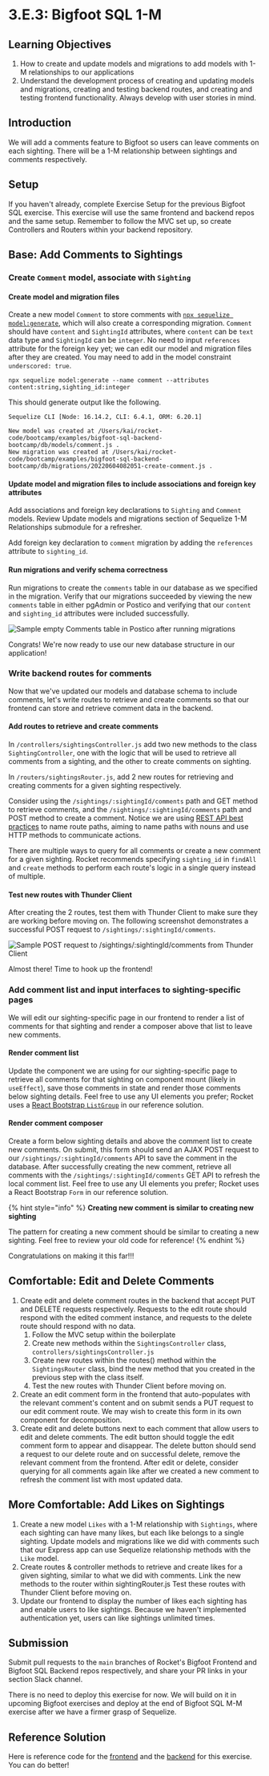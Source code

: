 # 3.E.3: Bigfoot SQL 1-M

## Learning Objectives

1. How to create and update models and migrations to add models with 1-M relationships to our applications
2. Understand the development process of creating and updating models and migrations, creating and testing backend routes, and creating and testing frontend functionality. Always develop with user stories in mind.

## Introduction

We will add a comments feature to Bigfoot so users can leave comments on each sighting. There will be a 1-M relationship between sightings and comments respectively.

## Setup

If you haven't already, complete Exercise Setup for the previous Bigfoot SQL exercise. This exercise will use the same frontend and backend repos and the same setup. Remember to follow the MVC set up, so create Controllers and Routers within your backend repository.

## Base: Add Comments to Sightings

### Create `Comment` model, associate with `Sighting`

#### Create model and migration files

Create a new model `Comment` to store comments with [`npx sequelize model:generate`](https://sequelize.org/docs/v6/other-topics/migrations/#creating-the-first-model-and-migration), which will also create a corresponding migration. `Comment` should have `content` and `SightingId` attributes, where `content` can be `text` data type and `SightingId` can be `integer`. No need to input `references` attribute for the foreign key yet; we can edit our model and migration files after they are created. You may need to add in the model constraint `underscored: true`.&#x20;

```
npx sequelize model:generate --name comment --attributes content:string,sighting_id:integer
```

This should generate output like the following.

```
Sequelize CLI [Node: 16.14.2, CLI: 6.4.1, ORM: 6.20.1]

New model was created at /Users/kai/rocket-code/bootcamp/examples/bigfoot-sql-backend-bootcamp/db/models/comment.js .
New migration was created at /Users/kai/rocket-code/bootcamp/examples/bigfoot-sql-backend-bootcamp/db/migrations/20220604082051-create-comment.js .
```

#### Update model and migration files to include associations and foreign key attributes

Add associations and foreign key declarations to `Sighting` and `Comment` models. Review Update models and migrations section of Sequelize 1-M Relationships submodule for a refresher.

Add foreign key declaration to `comment` migration by adding the `references` attribute to `sighting_id`.

#### Run migrations and verify schema correctness

Run migrations to create the `comments` table in our database as we specified in the migration. Verify that our migrations succeeded by viewing the new `comments` table in either pgAdmin or Postico and verifying that our `content` and `sighting_id` attributes were included successfully.

![Sample empty Comments table in Postico after running migrations](<../../.gitbook/assets/3.E.3 - Bigfoot SQL 1-M - Postico.png>)

Congrats! We're now ready to use our new database structure in our application!

### Write backend routes for comments

Now that we've updated our models and database schema to include comments, let's write routes to retrieve and create comments so that our frontend can store and retrieve comment data in the backend.

#### Add routes to retrieve and create comments

In `/controllers/sightingsController.js` add two new methods to the class `SightingController`, one with the logic that will be used to retrieve all comments from a sighting, and the other to create comments on sighting.&#x20;

In `/routers/sightingsRouter.js`, add 2 new routes for retrieving and creating comments for a given sighting respectively.&#x20;

Consider using the `/sightings/:sightingId/comments` path and GET method to retrieve comments, and the `/sightings/:sightingId/comments` path and POST method to create a comment. Notice we are using [REST API best practices](https://stackoverflow.blog/2020/03/02/best-practices-for-rest-api-design/#h-use-nouns-instead-of-verbs-in-endpoint-paths) to name route paths, aiming to name paths with nouns and use HTTP methods to communicate actions.&#x20;

There are multiple ways to query for all comments or create a new comment for a given sighting. Rocket recommends specifying `sighting_id` in `findAll` and `create` methods to perform each route's logic in a single query instead of multiple.

#### Test new routes with Thunder Client

After creating the 2 routes, test them with Thunder Client to make sure they are working before moving on. The following screenshot demonstrates a successful POST request to `/sightings/:sightingId/comments`.

![Sample POST request to /sightings/:sightingId/comments from Thunder Client](<../../.gitbook/assets/3.E.3 - Bigfoot SQL 1-M - Thunder Client.png>)

Almost there! Time to hook up the frontend!

### Add comment list and input interfaces to sighting-specific pages

We will edit our sighting-specific page in our frontend to render a list of comments for that sighting and render a composer above that list to leave new comments.

#### Render comment list

Update the component we are using for our sighting-specific page to retrieve all comments for that sighting on component mount (likely in `useEffect`), save those comments in state and render those comments below sighting details. Feel free to use any UI elements you prefer; Rocket uses a [React Bootstrap `ListGroup`](https://react-bootstrap.github.io/components/list-group/) in our reference solution.

#### Render comment composer

Create a form below sighting details and above the comment list to create new comments. On submit, this form should send an AJAX POST request to our `/sightings/:sightingId/comments` API to save the comment in the database. After successfully creating the new comment, retrieve all comments with the `/sightings/:sightingId/comments` GET API to refresh the local comment list. Feel free to use any UI elements you prefer; Rocket uses a React Bootstrap `Form` in our reference solution.

{% hint style="info" %}
**Creating new comment is similar to creating new sighting**

The pattern for creating a new comment should be similar to creating a new sighting. Feel free to review your old code for reference!
{% endhint %}

Congratulations on making it this far!!!

## Comfortable: Edit and Delete Comments

1. Create edit and delete comment routes in the backend that accept PUT and DELETE requests respectively. Requests to the edit route should respond with the edited comment instance, and requests to the delete route should respond with no data.&#x20;
   1. Follow the MVC setup within the boilerplate
   2. Create new methods within the `SightingsController` class, `controllers/sightingsController.js`
   3. Create new routes within the routes() method within the `SightingsRouter` class, bind the new method that you created in the previous step with the class itself.
   4. Test the new routes with Thunder Client before moving on.
2. Create an edit comment form in the frontend that auto-populates with the relevant comment's content and on submit sends a PUT request to our edit comment route. We may wish to create this form in its own component for decomposition.
3. Create edit and delete buttons next to each comment that allow users to edit and delete comments. The edit button should toggle the edit comment form to appear and disappear. The delete button should send a request to our delete route and on successful delete, remove the relevant comment from the frontend. After edit or delete, consider querying for all comments again like after we created a new comment to refresh the comment list with most updated data.

## More Comfortable: Add Likes on Sightings

1. Create a new model `Likes` with a 1-M relationship with `Sightings`, where each sighting can have many likes, but each like belongs to a single sighting. Update models and migrations like we did with comments such that our Express app can use Sequelize relationship methods with the `Like` model.
2. Create routes & controller methods to retrieve and create likes for a given sighting, similar to what we did with comments. Link the new methods to the router within sightingRouter.js Test these routes with Thunder Client before moving on.
3. Update our frontend to display the number of likes each sighting has and enable users to like sightings. Because we haven't implemented authentication yet, users can like sightings unlimited times.

## Submission

Submit pull requests to the `main` branches of Rocket's Bigfoot Frontend and Bigfoot SQL Backend repos respectively, and share your PR links in your section Slack channel.

There is no need to deploy this exercise for now. We will build on it in upcoming Bigfoot exercises and deploy at the end of Bigfoot SQL M-M exercise after we have a firmer grasp of Sequelize.

## Reference Solution

Here is reference code for the [frontend](https://github.com/rocketacademy/bigfoot-frontend-bootcamp/tree/solution-sql-1-m-base) and the [backend](https://github.com/rocketacademy/bigfoot-sql-backend-bootcamp/tree/solution-sql-1-m-base) for this exercise. You can do better!
